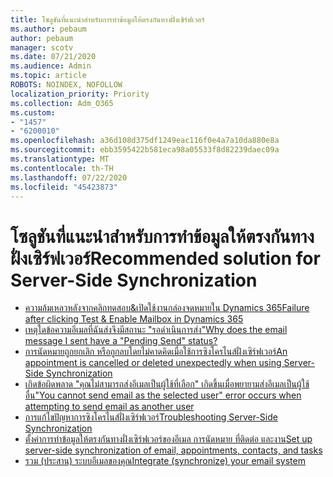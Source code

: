 ```yaml
---
title: โซลูชันที่แนะนําสําหรับการทําข้อมูลให้ตรงกันทางฝั่งเซิร์ฟเวอร์
ms.author: pebaum
author: pebaum
manager: scotv
ms.date: 07/21/2020
ms.audience: Admin
ms.topic: article
ROBOTS: NOINDEX, NOFOLLOW
localization_priority: Priority
ms.collection: Adm_O365
ms.custom:
- "1457"
- "6200010"
ms.openlocfilehash: a36d108d375df1249eac116f0e4a7a10da880e8a
ms.sourcegitcommit: ebb3595422b581eca98a05533f8d82239daec09a
ms.translationtype: MT
ms.contentlocale: th-TH
ms.lasthandoff: 07/22/2020
ms.locfileid: "45423873"
---
```

# <a name="recommended-solution-for-server-side-synchronization"></a><span data-ttu-id="afa08-102">โซลูชันที่แนะนําสําหรับการทําข้อมูลให้ตรงกันทางฝั่งเซิร์ฟเวอร์</span><span class="sxs-lookup"><span data-stu-id="afa08-102">Recommended solution for Server-Side Synchronization</span></span>

- [<span data-ttu-id="afa08-103">ความล้มเหลวหลังจากคลิกทดสอบ&เปิดใช้งานกล่องจดหมายใน Dynamics 365</span><span class="sxs-lookup"><span data-stu-id="afa08-103">Failure after clicking Test & Enable Mailbox in Dynamics 365</span></span>](https://go.microsoft.com/fwlink/p/?linkid=2007026)
- [<span data-ttu-id="afa08-104">เหตุใดข้อความอีเมลที่ฉันส่งจึงมีสถานะ "รอดําเนินการส่ง"</span><span class="sxs-lookup"><span data-stu-id="afa08-104">Why does the email message I sent have a "Pending Send" status?</span></span>](https://go.microsoft.com/fwlink/p/?linkid=859627)
- [<span data-ttu-id="afa08-105">การนัดหมายถูกยกเลิก หรือถูกลบโดยไม่คาดคิดเมื่อใช้การซิงโครไนส์ฝั่งเซิร์ฟเวอร์</span><span class="sxs-lookup"><span data-stu-id="afa08-105">An appointment is cancelled or deleted unexpectedly when using Server-Side Synchronization</span></span>](https://go.microsoft.com/fwlink/p/?linkid=2007027)
- [<span data-ttu-id="afa08-106">เกิดข้อผิดพลาด "คุณไม่สามารถส่งอีเมลเป็นผู้ใช้ที่เลือก" เกิดขึ้นเมื่อพยายามส่งอีเมลเป็นผู้ใช้อื่น</span><span class="sxs-lookup"><span data-stu-id="afa08-106">"You cannot send email as the selected user" error occurs when attempting to send email as another user</span></span>](https://go.microsoft.com/fwlink/p/?linkid=2007131)
- [<span data-ttu-id="afa08-107">การแก้ไขปัญหาการซิงโครไนส์ฝั่งเซิร์ฟเวอร์</span><span class="sxs-lookup"><span data-stu-id="afa08-107">Troubleshooting Server-Side Synchronization</span></span>](https://go.microsoft.com/fwlink/p/?linkid=2007132)
- [<span data-ttu-id="afa08-108">ตั้งค่าการทําข้อมูลให้ตรงกันทางฝั่งเซิร์ฟเวอร์ของอีเมล การนัดหมาย ที่ติดต่อ และงาน</span><span class="sxs-lookup"><span data-stu-id="afa08-108">Set up server-side synchronization of email, appointments, contacts, and tasks</span></span>](https://go.microsoft.com/fwlink/p/?linkid=534983)
- [<span data-ttu-id="afa08-109">รวม (ประสาน) ระบบอีเมลของคุณ</span><span class="sxs-lookup"><span data-stu-id="afa08-109">Integrate (synchronize) your email system</span></span>](https://go.microsoft.com/fwlink/p/?linkid=851471)
